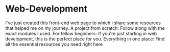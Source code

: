 # Web-Development
I've just created this front-end web page to which i share some resources that helped me on my journey.
A project from scratch: Follow along with the exact modules I used.
For fellow beginners: If you're just starting in web development, this is the perfect place for you.
Everything in one place: Find all the essential resources you need right here
